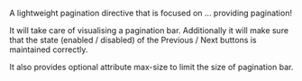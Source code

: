 A lightweight pagination directive that is focused on ... providing pagination!

It will take care of visualising a pagination bar. Additionally it will make sure that the state (enabled / disabled) of the Previous / Next buttons is maintained correctly.

It also provides optional attribute max-size to limit the size of pagination bar.